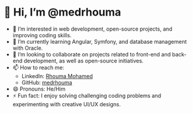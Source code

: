 # 👋 Hi, I’m @medrhouma  

- 👀 I’m interested in web development, open-source projects, and improving coding skills.  
- 🌱 I’m currently learning Angular, Symfony, and database management with Oracle.  
- 💞️ I’m looking to collaborate on projects related to front-end and back-end development, as well as open-source initiatives.  
- 📫 How to reach me:  
  - LinkedIn: [Rhouma Mohamed](https://www.linkedin.com/in/rhouma-mohamed-6291b02b4)  
  - GitHub: [medrhouma](https://github.com/medrhouma)  
- 😄 Pronouns: He/Him  
- ⚡ Fun fact: I enjoy solving challenging coding problems and experimenting with creative UI/UX designs.  

<!---
medrhouma/medrhouma is a ✨ special ✨ repository because its `README.md` (this file) appears on your GitHub profile.
You can click the Preview link to take a look at your changes.
--->

